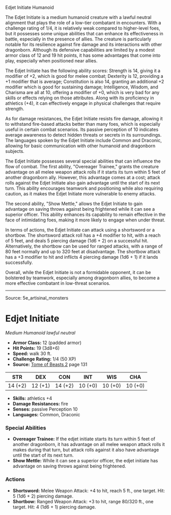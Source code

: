 <MonsterName/>Edjet Initiate</MonsterName>
<CreatureType/>Humanoid</CreatureType>

<summary>The Edjet Initiate is a medium humanoid creature with a lawful neutral alignment that plays the role of a low-tier combatant in encounters. With a challenge rating of 1/4, it is relatively weak compared to higher-level foes, but it possesses some unique abilities that can enhance its effectiveness in battle, especially in the presence of allies. The creature is particularly notable for its resilience against fire damage and its interactions with other dragonborn. Although its defensive capabilities are limited by a modest armor class of 12 and 19 hit points, it has some advantages that come into play, especially when positioned near allies.</summary>

<detail>

The Edjet Initiate has the following ability scores: Strength is 14, giving it a modifier of +2, which is good for melee combat; Dexterity is 12, providing a +1 modifier that is average; Constitution is also 14, granting an additional +2 modifier which is good for sustaining damage; Intelligence, Wisdom, and Charisma are all at 10, offering a modifier of +0, which is very bad for any skills or effects relying on those attributes. Along with its proficiency in athletics (+4), it can effectively engage in physical challenges that require strength.

As for damage resistances, the Edjet Initiate resists fire damage, allowing it to withstand fire-based attacks better than many foes, which is especially useful in certain combat scenarios. Its passive perception of 10 indicates average awareness to detect hidden threats or secrets in its surroundings. The languages spoken by the Edjet Initiate include Common and Draconic, allowing for basic communication with other humanoid and dragonborn subjects.

The Edjet Initiate possesses several special abilities that can influence the flow of combat. The first ability, "Overeager Trainee," grants the creature advantage on all melee weapon attack rolls if it starts its turn within 5 feet of another dragonborn ally. However, this advantage comes at a cost; attack rolls against the Edjet Initiate also gain advantage until the start of its next turn. This ability encourages teamwork and positioning while also requiring caution, as it makes the Edjet Initiate more vulnerable to enemy attacks.

The second ability, "Show Mettle," allows the Edjet Initiate to gain advantage on saving throws against being frightened while it can see a superior officer. This ability enhances its capability to remain effective in the face of intimidating foes, making it more likely to engage when under threat.

In terms of actions, the Edjet Initiate can attack using a shortsword or a shortbow. The shortsword attack roll has a +4 modifier to hit, with a reach of 5 feet, and deals 5 piercing damage (1d6 + 2) on a successful hit. Alternatively, the shortbow can be used for ranged attacks, with a range of 80 feet normally and up to 320 feet at disadvantage. The shortbow attack has a +3 modifier to hit and inflicts 4 piercing damage (1d6 + 1) if it lands successfully.

Overall, while the Edjet Initiate is not a formidable opponent, it can be bolstered by teamwork, especially among dragonborn allies, to become a more effective combatant in low-threat scenarios.</detail>



---

Source: 5e_artisinal_monsters

# Edjet Initiate

*Medium* *Humanoid* *lawful neutral*

- **Armor Class:** 12 (padded armor)
- **Hit Points:** 19 (3d8+6)
- **Speed:** walk 30 ft.
- **Challenge Rating:** 1/4 (50 XP)
- **Source:** [Tome of Beasts 2](https://koboldpress.com/kpstore/product/tome-of-beasts-2-for-5th-edition) page 131

| STR | DEX | CON | INT | WIS | CHA |
| --- | --- | --- | --- | --- | --- |
| 14 (+2) | 12 (+1) | 14 (+2) | 10 (+0) | 10 (+0) | 10 (+0) |

- **Skills:** athletics +4
- **Damage Resistances:** fire
- **Senses:** passive Perception 10
- **Languages:** Common, Draconic

### Special Abilities

- **Overeager Trainee:** If the edjet initiate starts its turn within 5 feet of another dragonborn, it has advantage on all melee weapon attack rolls it makes during that turn, but attack rolls against it also have advantage until the start of its next turn.
- **Show Mettle:** While it can see a superior officer, the edjet initiate has advantage on saving throws against being frightened.

### Actions

- **Shortsword:** Melee Weapon Attack: +4 to hit, reach 5 ft., one target. Hit: 5 (1d6 + 2) piercing damage.
- **Shortbow:** Ranged Weapon Attack: +3 to hit, range 80/320 ft., one target. Hit: 4 (1d6 + 1) piercing damage.




